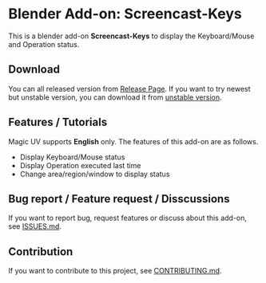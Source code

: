 # Blender Add-on: Screencast-Keys

This is a blender add-on **Screencast-Keys** to display the Keyboard/Mouse and Operation status.


## Download

You can all released version from [Release Page](https://github.com/nutti/Screencast-Keys/releases).
If you want to try newest but unstable version, you can download it from [unstable version](https://github.com/nutti/Screencast-Keys/archive/develop.zip).


## Features / Tutorials

Magic UV supports **English** only.
The features of this add-on are as follows.

* Display Keyboard/Mouse status
* Display Operation executed last time
* Change area/region/window to display status


## Bug report / Feature request / Disscussions

If you want to report bug, request features or discuss about this add-on, see [ISSUES.md](ISSUES.md).


## Contribution

If you want to contribute to this project, see [CONTRIBUTING.md](CONTRIBUTING.md).